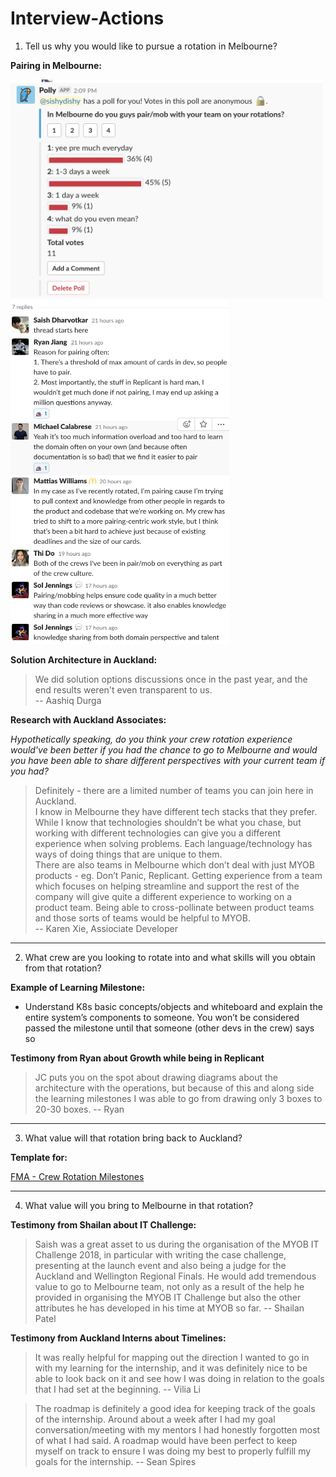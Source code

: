 # Interview-Actions

1. Tell us why you would like to pursue a rotation in Melbourne?

**Pairing in Melbourne:** 

<img src="https://github.com/sishydishy/Interview-Actions/blob/master/Images/Pairing_Image.png" alt="alt" height="350" width="500"/> 

<img src="https://github.com/sishydishy/Interview-Actions/blob/master/Images/Thread_Image.png" alt="alt" height="550" width="350"/> 
 

**Solution Architecture in Auckland:**

> We did solution options discussions once in the past year, and the end results weren't even transparent to us.  
-- Aashiq Durga

**Research with Auckland Associates:**

_Hypothetically speaking, do you think your crew rotation experience would've been better if you had the chance to go to Melbourne and would you have been able to share different perspectives with your current team if you had?_

> Definitely - there are a limited number of teams you can join here in Auckland.  
I know in Melbourne they have different tech stacks that they prefer. While I know that technologies shouldn’t be what you chase, but working with different technologies can give you a different experience when solving problems. Each language/technology has ways of doing things that are unique to them.  
There are also teams in Melbourne which don’t deal with just MYOB products - eg. Don’t Panic, Replicant. Getting experience from a team which focuses on helping streamline and support the rest of the company will give quite a different experience to working on a product team. Being able to cross-pollinate between product teams and those sorts of teams would be helpful to MYOB.  
-- Karen Xie, Assiociate Developer




---
2. What crew are you looking to rotate into and what skills will you obtain from that rotation?

**Example of Learning Milestone:**

- Understand K8s basic concepts/objects and whiteboard and explain the entire system’s components to someone. You won’t be considered passed the milestone until that someone (other devs in the crew) says so

**Testimony from Ryan about Growth while being in Replicant**

> JC puts you on the spot about drawing diagrams about the architecture with the operations, but because of this and along side the learning milestones I was able to go from drawing only 3 boxes to 20-30 boxes. -- Ryan

---
3. What value will that rotation bring back to Auckland?

**Template for:** 

[FMA - Crew Rotation Milestones][1]

[1]: https://github.com/sishydishy/Interview-Actions/blob/master/FMA-%20Milestone%20Template.docx 

---
4. What value will you bring to Melbourne in that rotation?

**Testimony from Shailan about IT Challenge:**

> Saish was a great asset to us during the organisation of the MYOB IT Challenge 2018, in particular with writing the case challenge, presenting at the launch event and also being a judge for the Auckland and Wellington Regional Finals. He would add tremendous value to go to Melbourne team, not only as a result of the help he provided in organising the MYOB IT Challenge but also the other attributes he has developed in his time at MYOB so far. -- Shailan Patel

**Testimony from Auckland Interns about Timelines:**

> It was really helpful for mapping out the direction I wanted to go in with my learning for the internship, and it was definitely nice to be able to look back on it and see how I was doing in relation to the goals that I had set at the beginning. -- Vilia Li

> The roadmap is definitely a good idea for keeping track of the goals of the internship. Around about a week after I had my goal conversation/meeting with my mentors I had honestly forgotten most of what I had said.  A roadmap would have been perfect to keep myself on track to ensure I was doing my best to properly fulfill my goals for the internship. -- Sean Spires


